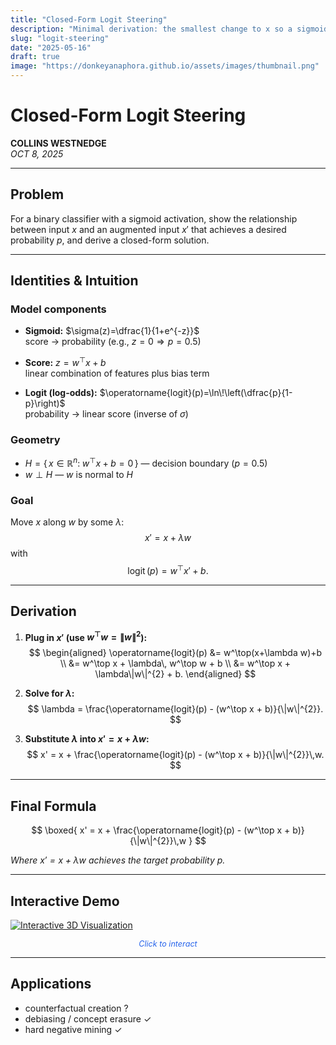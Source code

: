 ```yaml
---
title: "Closed-Form Logit Steering"
description: "Minimal derivation: the smallest change to x so a sigmoid model outputs a chosen probability p."
slug: "logit-steering"
date: "2025-05-16"
draft: true
image: "https://donkeyanaphora.github.io/assets/images/thumbnail.png"
---
```


# Closed-Form Logit Steering

**COLLINS WESTNEDGE**  
*OCT 8, 2025*

---

## Problem

For a binary classifier with a sigmoid activation, show the relationship between input $x$ and an augmented input $x'$ that achieves a desired probability $p$, and derive a closed-form solution.

---

## Identities & Intuition

### Model components
- **Sigmoid:** $\sigma(z)=\dfrac{1}{1+e^{-z}}$  
  score $\to$ probability (e.g., $z=0 \Rightarrow p=0.5$)

- **Score:** $z=w^\top x + b$  
  linear combination of features plus bias term

- **Logit (log-odds):** $\operatorname{logit}(p)=\ln\!\left(\dfrac{p}{1-p}\right)$  
  probability $\to$ linear score (inverse of $\sigma$)

### Geometry

- $H=\{\,x\in\mathbb{R}^n:\; w^\top x + b = 0\,\}$ — decision boundary ($p=0.5$)  
- $w \perp H$ — $w$ is normal to $H$

### Goal
Move $x$ along $w$ by some $\lambda$:
$$
x' = x + \lambda w
$$
with
$$
\operatorname{logit}(p) = w^\top x' + b.
$$

---

## Derivation

1. **Plug in $x'$ (use $w^\top w=\|w\|^2$):**
$$
\begin{aligned}
\operatorname{logit}(p)
&= w^\top(x+\lambda w)+b \\
&= w^\top x + \lambda\, w^\top w + b \\
&= w^\top x + \lambda\|w\|^{2} + b.
\end{aligned}
$$

2. **Solve for $\lambda$:**
$$
\lambda
= \frac{\operatorname{logit}(p) - (w^\top x + b)}{\|w\|^{2}}.
$$

3. **Substitute $\lambda$ into $x' = x + \lambda w$:**
$$
x' = x + \frac{\operatorname{logit}(p) - (w^\top x + b)}{\|w\|^{2}}\,w.
$$

---

## Final Formula

$$
\boxed{
x' = x + \frac{\operatorname{logit}(p) - (w^\top x + b)}{\|w\|^{2}}\,w
}
$$

*Where $x' = x + \lambda w$ achieves the target probability $p$.*

---

## Interactive Demo

[![Interactive 3D Visualization](https://www.desmos.com/calc-3d-thumbs/production/version/vneb3kclie/28dcc360-a562-11f0-8a7e-3186abbe9703.png)](https://www.desmos.com/3d/a8l7iozpkg)

<p style="text-align: center; font-size: 0.9em; color: #6b7280; margin-top: 0.5rem;">
<a href="https://www.desmos.com/3d/a8l7iozpkg" style="color: #2563eb; text-decoration: none;">
<em>Click to interact</em>
</a>
</p>

--- 

## Applications

- counterfactual creation ?  
- debiasing / concept erasure ✓  
- hard negative mining ✓